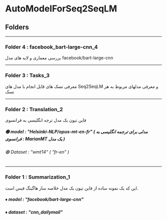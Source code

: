 # AutoModelForSeq2SeqLM
## Folders
---
### Folder 4 : facebook_bart-large-cnn_4
بررسی معماری و لایه های مدل facebook/bart-large-cnn

---
### Folder 3 : Tasks_3
معرفی تسک های قابل انجام با مدل های Seq2SeqLM و معرفی مدلهای مربوط به هر تسک

---
### Folder 2 : Translation_2
فاین تیون یک مدل ترجه انگلیسی به فرانسوی
##### 🟢 model : "Helsinki-NLP/opus-mt-en-fr" ( مدلی برای ترجمه انگلیسی به فرانسوی : MarianMT یک مدل )
###### 🟢 Dataset : "wmt14" ( "fr-en" )

---
### Folder 1 : Summarization_1 
این کد یک نمونه ساده از فاین تیون یک مدل خلاصه ساز هاگینگ فیس است.
##### ♦️ model :  "facebook/bart-large-cnn"
##### ♦️ dataset : "cnn_dailymail"

